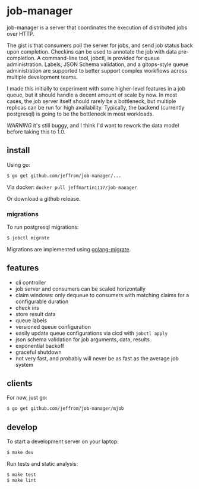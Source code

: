 # job-manager

job-manager is a server that coordinates the execution of distributed jobs over HTTP.

The gist is that consumers poll the server for jobs, and send job status back upon completion. Checkins can be used to annotate the job with data pre-completion. A command-line tool, jobctl, is provided for queue administration. Labels, JSON Schema validation, and a gitops-style queue administration are supported to better support complex workflows across multiple development teams.

I made this initially to experiment with some higher-level features in a job queue, but it should handle a decent amount of scale by now. In most cases, the job server itself should rarely be a bottleneck, but multiple replicas can be run for high availability. Typically, the backend (currently postgresql) is going to be the bottleneck in most workloads.

*WARNING* it's still buggy, and I think I'd want to rework the data model before taking this to 1.0.

## install

Using go:

```bash
$ go get github.com/jeffrom/job-manager/...
```

Via docker: `docker pull jeffmartin1117/job-manager`

Or download a github release.

### migrations

To run postgresql migrations:

```sh
$ jobctl migrate
```

Migrations are implemented using [golang-migrate](https://github.com/golang-migrate/migrate).

## features

* cli controller
* job server and consumers can be scaled horizontally
* claim windows: only dequeue to consumers with matching claims for a configurable duration
* check ins
* store result data
* queue labels
* versioned queue configuration
* easily update queue configurations via cicd with `jobctl apply`
* json schema validation for job arguments, data, results
* exponential backoff
* graceful shutdown
* not very fast, and probably will never be as fast as the average job system

## clients

For now, just go:

```bash
$ go get github.com/jeffrom/job-manager/mjob
```

## develop

To start a development server on your laptop:

```bash
$ make dev
```

Run tests and static analysis:

```bash
$ make test
$ make lint
```
